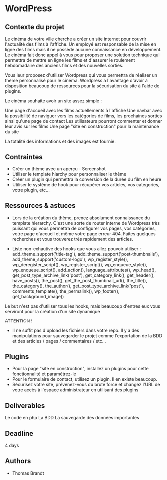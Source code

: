 # WordPress

## Contexte du projet
Le cinéma de votre ville cherche a créer un site internet pour couvrir l'actualité des films à l'affiche. Un employé est responsable de la mise en ligne des films mais il ne possède aucune connaissance en développement. Le cinéma fait donc appel à vous pour proposer une solution technique qui permettra de mettre en ligne les films et d'assurer le roulement hebdomadaire des anciens films et des nouvelles sorties.

Vous leur proposez d'utiliser Wordpress qui vous permettra de réaliser un thème personnalisé pour le cinéma. Wordpress a l'avantage d'avoir à disposition beaucoup de ressources pour la sécurisation du site à l'aide de plugins. 

Le cinéma souhaite avoir un site assez simple :

Une page d'accueil avec les films actuellements à l'affiche
Une navbar avec la possibilité de naviguer vers les catégories de films, les prochaines sorties ainsi qu'une page de contact
Les utilisateurs pourront commenter et donner leur avis sur les films
Une page "site en construction" pour la maintenance du site

La totalité des informations et des images est fournie. 


## Contraintes

- Créer un thème avec un aperçu - Screenshot
- Utiliser le template hiarchy pour personnaliser le thème
- Créer un plugin qui permettra la conversion de la durée du film en heure
- Utiliser le système de hook pour récupérer vos articles, vos categories, votre plugin, etc...

## Ressources & astuces

- Lors de la création du thème, prenez absolument connaissance du template hierarchy. C'est une sorte de router interne de Wordpress très puissant qui vous permettra de configurer vos pages, vos catégories, votre page d'accueil et même votre page erreur 404. Faites quelques recherches et vous trouverez très rapidement des articles.

- Liste non-exhautive des hooks que vous allez pouvoir utiliser :
add_theme_support('title-tag'), add_theme_support('post-thumbnails'), add_theme_support('custom-logo'), wp_register_style(), wp_deregister_script(), wp_register_script(), wp_enqueue_style(), wp_enqueue_script(), add_action(), language_attributes(), wp_head(), get_post_type_archive_link('post'), get_category_link(), get_header(), have_posts(), the_post(), get_the_post_thumbnail_url(), the_title(), the_category(), the_author(), get_post_type_archive_link('post'), comments_template(), the_permalink(), wp_footer(), get_background_image() 

Le but n'est pas d'utiliser tous les hooks, mais beaucoup d'entres eux vous serviront pour la création d'un site dynamique

ATTENTION !
- Il ne suffit pas d'upload les fichiers dans votre repo. Il y a des manipulations pour sauvegarder le projet comme l'exportation de la BDD et des articles / pages / commentaires / etc...

## Plugins

- Pour la page "site en construction", installez un plugins pour cette fonctionnalité et paramétrez-le
- Pour le formulaire de contact, utilisez un plugin. Il en existe beaucoup.
- Sécurisez votre site, prévenez-vous du brute force et changez l'URL de votre accès à l'espace administrateur en utilisant des plugins

## Deliverables
Le code en php
La BDD
La sauvegarde des données importantes

## Deadline

4 days

## Authors

- Thomas Brandt